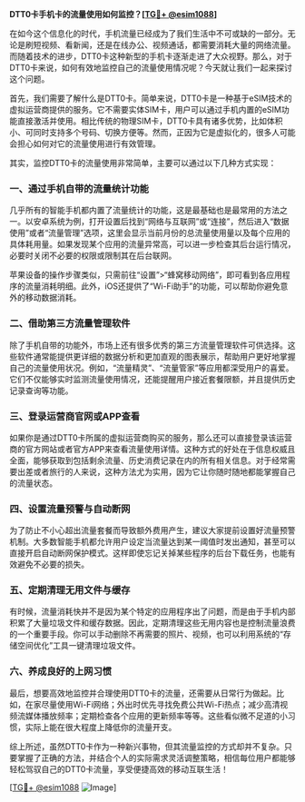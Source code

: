**DTT0卡手机卡的流量使用如何监控？[[TG💪+ @esim1088](https://t.me/s/esim1088)]**

在如今这个信息化的时代，手机流量已经成为了我们生活中不可或缺的一部分。无论是刷短视频、看新闻，还是在线办公、视频通话，都需要消耗大量的网络流量。而随着技术的进步，DTT0卡这种新型的手机卡逐渐走进了大众视野。那么，对于DTT0卡来说，如何有效地监控自己的流量使用情况呢？今天就让我们一起来探讨这个问题。

首先，我们需要了解什么是DTT0卡。简单来说，DTT0卡是一种基于eSIM技术的虚拟运营商提供的服务。它不需要实体SIM卡，用户可以通过手机内置的eSIM功能直接激活并使用。相比传统的物理SIM卡，DTT0卡具有诸多优势，比如体积小、可同时支持多个号码、切换方便等。然而，正因为它是虚拟化的，很多人可能会担心如何对它的流量使用进行有效管理。

其实，监控DTT0卡的流量使用非常简单，主要可以通过以下几种方式实现：

### **一、通过手机自带的流量统计功能**
几乎所有的智能手机都内置了流量统计的功能，这是最基础也是最常用的方法之一。以安卓系统为例，打开设置后找到“网络与互联网”或“连接”，然后进入“数据使用”或者“流量管理”选项，这里会显示当前月份的总流量使用量以及每个应用的具体耗用量。如果发现某个应用的流量异常高，可以进一步检查其后台运行情况，必要时关闭不必要的权限或限制其在后台联网。

苹果设备的操作步骤类似，只需前往“设置”>“蜂窝移动网络”，即可看到各应用程序的流量消耗明细。此外，iOS还提供了“Wi-Fi助手”的功能，可以帮助你避免意外的移动数据消耗。

### **二、借助第三方流量管理软件**
除了手机自带的功能外，市场上还有很多优秀的第三方流量管理软件可供选择。这些软件通常能提供更详细的数据分析和更加直观的图表展示，帮助用户更好地掌握自己的流量使用状况。例如，“流量精灵”、“流量管家”等应用都深受用户的喜爱。它们不仅能够实时监测流量使用情况，还能提醒用户接近套餐限额，并且提供历史记录查询等功能。

### **三、登录运营商官网或APP查看**
如果你是通过DTT0卡所属的虚拟运营商购买的服务，那么还可以直接登录该运营商的官方网站或者官方APP来查看流量使用详情。这种方式的好处在于信息权威且全面，能够获取到包括剩余流量、历史消费记录在内的所有相关信息。对于经常需要出差或者旅行的人来说，这种方法尤为实用，因为它让你随时随地都能掌握自己的流量状态。

### **四、设置流量预警与自动断网**
为了防止不小心超出流量套餐而导致额外费用产生，建议大家提前设置好流量预警机制。大多数智能手机都允许用户设定当流量达到某一阈值时发出通知，甚至可以直接开启自动断网保护模式。这样即使忘记关掉某些程序的后台下载任务，也能有效避免不必要的损失。

### **五、定期清理无用文件与缓存**
有时候，流量消耗快并不是因为某个特定的应用程序出了问题，而是由于手机内部积累了大量垃圾文件和缓存数据。因此，定期清理这些无用内容也是控制流量浪费的一个重要手段。你可以手动删除不再需要的照片、视频，也可以利用系统的“存储空间优化”工具一键清理垃圾文件。

### **六、养成良好的上网习惯**
最后，想要高效地监控并合理使用DTT0卡的流量，还需要从日常行为做起。比如，在家尽量使用Wi-Fi网络；外出时优先寻找免费公共Wi-Fi热点；减少高清视频流媒体播放频率；定期检查各个应用的更新频率等等。这些看似微不足道的小习惯，实际上能在很大程度上降低你的流量开支。

综上所述，虽然DTT0卡作为一种新兴事物，但其流量监控的方式却并不复杂。只要掌握了正确的方法，并结合个人的实际需求灵活调整策略，相信每位用户都能够轻松驾驭自己的DTT0卡流量，享受便捷高效的移动互联生活！

[[TG💪+ @esim1088](https://t.me/s/esim1088) ![Image](https://i.postimg.cc/4NQfJmqS/Snipaste-2025-05-13-00-14-12.png)]